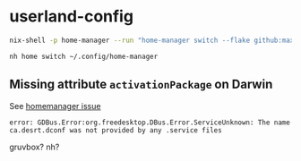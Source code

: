 # userland-config

```bash
nix-shell -p home-manager --run "home-manager switch --flake github:maxouverzou/userland-config"

nh home switch ~/.config/home-manager

```

## Missing attribute `activationPackage` on Darwin

See [homemanager issue](https://github.com/nix-community/home-manager/issues/2678#issuecomment-2481495068)


```
error: GDBus.Error:org.freedesktop.DBus.Error.ServiceUnknown: The name ca.desrt.dconf was not provided by any .service files
```

gruvbox?
nh?
